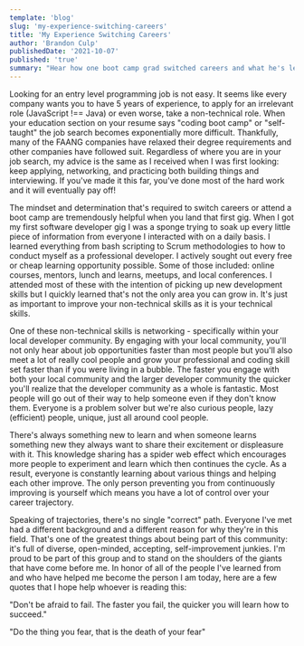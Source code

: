 ```yaml
---
template: 'blog'
slug: 'my-experience-switching-careers'
title: 'My Experience Switching Careers'
author: 'Brandon Culp'
publishedDate: '2021-10-07'
published: 'true'
summary: "Hear how one boot camp grad switched careers and what he's learned along the way."
---
```


Looking for an entry level programming job is not easy. It seems like every company wants you to have 5 years of experience, to apply for an irrelevant role (JavaScript !== Java) or even worse, take a non-technical role. When your education section on your resume says "coding boot camp" or "self-taught" the job search becomes exponentially more difficult. Thankfully, many of the FAANG companies have relaxed their degree requirements and other companies have followed suit. Regardless of where you are in your job search, my advice is the same as I received when I was first looking: keep applying, networking, and practicing both building things and interviewing. If you've made it this far, you've done most of the hard work and it will eventually pay off!

The mindset and determination that's required to switch careers or attend a boot camp are tremendously helpful when you land that first gig. When I got my first software developer gig I was a sponge trying to soak up every little piece of information from everyone I interacted with on a daily basis. I learned everything from bash scripting to Scrum methodologies to how to conduct myself as a professional developer. I actively sought out every free or cheap learning opportunity possible. Some of those included: online courses, mentors, lunch and learns, meetups, and local conferences. I attended most of these with the intention of picking up new development skills but I quickly learned that's not the only area you can grow in. It's just as important to improve your non-technical skills as it is your technical skills. 

One of these non-technical skills is networking - specifically within your local developer community. By engaging with your local community, you'll not only hear about job opportunities faster than most people but you'll also meet a lot of really cool people and grow your professional and coding skill set faster than if you were living in a bubble. The faster you engage with both your local community and the larger developer community the quicker you'll realize that the developer community as a whole is fantastic. Most people will go out of their way to help someone even if they don't know them. Everyone is a problem solver but we're also curious people, lazy (efficient) people, unique, just all around cool people. 

There's always something new to learn and when someone learns something new they always want to share their excitement or displeasure with it. This knowledge sharing has a spider web effect which encourages more people to experiment and learn which then continues the cycle. As a result, everyone is constantly learning about various things and helping each other improve. The only person preventing you from continuously improving is yourself which means you have a lot of control over your career trajectory.

Speaking of trajectories, there's no single "correct" path. Everyone I've met had a different background and a different reason for why they're in this field. That's one of the greatest things about being part of this community: it's full of diverse, open-minded, accepting, self-improvement junkies. I'm proud to be part of this group and to stand on the shoulders of the giants that have come before me. In honor of all of the people I've learned from and who have helped me become the person I am today, here are a few quotes that I hope help whoever is reading this:

"Don't be afraid to fail. The faster you fail, the quicker you will learn how to succeed."

"Do the thing you fear, that is the death of your fear"